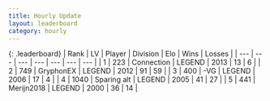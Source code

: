```yaml
---
title: Hourly Update
layout: leaderboard
category: hourly
---
```


{: .leaderboard}
| Rank | LV | Player | Division | Elo | Wins | Losses |
| --- | --- | --- | --- | --- | --- | --- |
| <span data-change="2">1</span> | 223 | <span title="ID: 539711">Connection</span> | LEGEND | <span data-change="7">2013</span> | <span data-change="1">13</span> | <span data-change="0">6</span> |
| <span data-change="-1">2</span> | 749 | <span title="ID: 315148">GryphonEX</span> | LEGEND | <span data-change="0">2012</span> | <span data-change="0">91</span> | <span data-change="0">59</span> |
| <span data-change="-1">3</span> | 400 | <span title="ID: 92077">-VG</span> | LEGEND | <span data-change="0">2006</span> | <span data-change="0">17</span> | <span data-change="0">4</span> |
| <span data-change="0">4</span> | 1040 | <span title="ID: 203132">Sparing alt</span> | LEGEND | <span data-change="0">2005</span> | <span data-change="0">41</span> | <span data-change="0">27</span> |
| <span data-change="0">5</span> | 441 | <span title="ID: 489101">Merijn2018</span> | LEGEND | <span data-change="0">2000</span> | <span data-change="0">36</span> | <span data-change="0">14</span> |